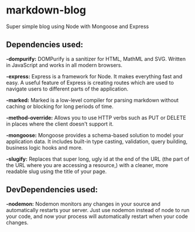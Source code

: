 # markdown-blog
Super simple blog using Node with Mongoose and Express

## Dependencies used: 
**-dompurify:** DOMPurify is a sanitizer for HTML, MathML and SVG. Written in JavaScript and works in all modern browsers.

**-express:** Express is a framework for Node. It makes everything fast and easy. 
              A useful feature of Express is creating routes which are used to navigate users to different parts of the application.
              
**-marked:** Marked is a low-level compiler for parsing markdown without caching or blocking for long periods of time.

**-method-override:** Allows you to use HTTP verbs such as PUT or DELETE in places where the client doesn't support it.

**-mongoose:** Mongoose provides a schema-based solution to model your application data. It includes built-in type casting, validation, query building, business logic hooks and more.

**-slugify:** Replaces that super long, ugly id at the end of the URL (the part of the URL where you are accessing a resource,) with a cleaner, more readable slug using the title of your page. 
  
## DevDependencies used: 
**-nodemon:** Nodemon monitors any changes in your source and automatically restarts your server. Just use nodemon instead of node to run your code, and now your process will automatically restart when your code changes.
